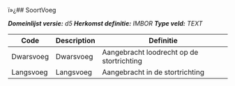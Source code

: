ï»¿## SoortVoeg

*__Domeinlijst versie:__ d5*
*__Herkomst definitie:__ IMBOR*
*__Type veld:__ TEXT*

|__Code__ |__Description__ |__Definitie__	|
|	---	|	---	|   ---	| 
| Dwarsvoeg | Dwarsvoeg | Aangebracht loodrecht op de stortrichting |
| Langsvoeg | Langsvoeg | Aangebracht in de stortrichting |
